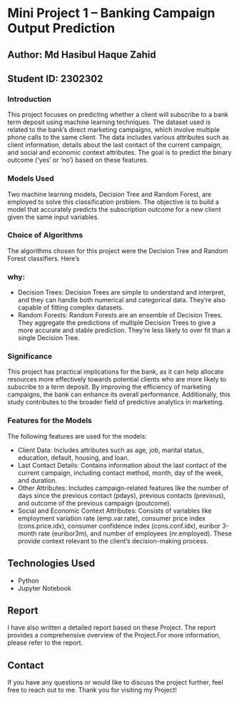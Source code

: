 # Mini Project 1 – Banking Campaign Output Prediction
## Author: Md Hasibul Haque Zahid
## Student ID: 2302302

### Introduction
This project focuses on predicting whether a client will subscribe to a bank term deposit using machine learning techniques. The dataset used is related to the bank’s direct marketing campaigns, which involve multiple phone calls to the same client. The data includes various attributes such as client information, details about the last contact of the current campaign, and social and economic context attributes. The goal is to predict the binary outcome (‘yes’ or ‘no’) based on these features.

### Models Used
Two machine learning models, Decision Tree and Random Forest, are employed to solve this classification problem. The objective is to build a model that accurately predicts the subscription outcome for a new client given the same input variables.

### Choice of Algorithms
The algorithms chosen for this project were the Decision Tree and Random Forest classifiers. Here’s 
### why:
- Decision Trees: Decision Trees are simple to understand and interpret, and they can handle both 
numerical and categorical data. They’re also capable of fitting complex datasets.
- Random Forests: Random Forests are an ensemble of Decision Trees. They aggregate the predictions of 
multiple Decision Trees to give a more accurate and stable prediction. They’re less likely to over fit than 
a single Decision Tree.

### Significance
This project has practical implications for the bank, as it can help allocate resources more effectively towards potential clients who are more likely to subscribe to a term deposit. By improving the efficiency of marketing campaigns, the bank can enhance its overall performance. Additionally, this study contributes to the broader field of predictive analytics in marketing.

### Features for the Models
The following features are used for the models:

- Client Data: Includes attributes such as age, job, marital status, education, default, housing, and loan.
- Last Contact Details: Contains information about the last contact of the current campaign, including contact method, month, day of the week, and duration.
- Other Attributes: Includes campaign-related features like the number of days since the previous contact (pdays), previous contacts (previous), and outcome of the previous campaign (poutcome).
- Social and Economic Context Attributes: Consists of variables like employment variation rate (emp.var.rate), consumer price index (cons.price.idx), consumer confidence index (cons.conf.idx), euribor 3-month rate (euribor3m), and number of employees (nr.employed). These provide context relevant to the client’s decision-making process.
  

## Technologies Used
- Python
- Jupyter Notebook

## Report
I have also written a detailed report based on these Project. The report provides a comprehensive overview of the Project.For more information, please refer to the report.

## Contact
If you have any questions or would like to discuss the project further, feel free to reach out to me.
Thank you for visiting my Project!
